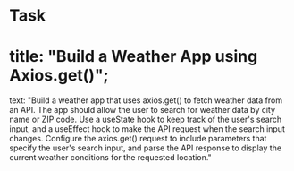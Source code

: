# Task

# title: "Build a Weather App using Axios.get()";

text: "Build a weather app that uses axios.get() to fetch weather data from an API. The app should allow the user to search for weather data by city name or ZIP code. Use a useState hook to keep track of the user's search input, and a useEffect hook to make the API request when the search input changes. Configure the axios.get() request to include parameters that specify the user's search input, and parse the API response to display the current weather conditions for the requested location."